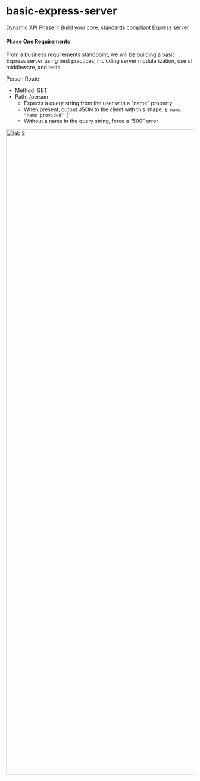 # basic-express-server

Dynamic API Phase 1: Build your core, standards compliant Express server

#### Phase One Requirements

From a business requirements standpoint, we will be building a basic Express server using best practices, including server modularization, use of middleware, and tests.

Person Route
- Method: GET
- Path: /person
  - Expects a query string from the user with a “name" property
  - When present, output JSON to the client with this shape: `{ name: "name provided" }`
  - Without a name in the query string, force a “500” error

<img width="1728" alt="lab 2" src="https://user-images.githubusercontent.com/91757275/163694084-e595ccf4-5ccb-42ed-b97f-ec70b3686201.png">